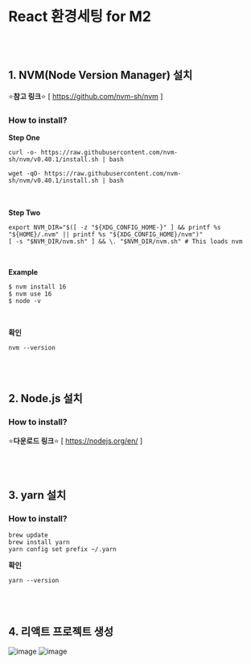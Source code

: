 # React 환경세팅 for M2
<br><br>

## **1. NVM(Node Version Manager) 설치**
⭐️**참고 링크**⭐️ [ https://github.com/nvm-sh/nvm ] 

### How to install?
**Step One** <br>
```
curl -o- https://raw.githubusercontent.com/nvm-sh/nvm/v0.40.1/install.sh | bash
```
```
wget -qO- https://raw.githubusercontent.com/nvm-sh/nvm/v0.40.1/install.sh | bash
```
<br><br>
**Step Two** <br>
```
export NVM_DIR="$([ -z "${XDG_CONFIG_HOME-}" ] && printf %s "${HOME}/.nvm" || printf %s "${XDG_CONFIG_HOME}/nvm")"
[ -s "$NVM_DIR/nvm.sh" ] && \. "$NVM_DIR/nvm.sh" # This loads nvm
```
<br>

**Example**
```
$ nvm install 16
$ nvm use 16
$ node -v
```
<br>

**확인** <br>
```
nvm --version
```

<br><br>
## **2. Node.js 설치**

### How to install?
⭐️**다운로드 링크**⭐️ [ https://nodejs.org/en/ ]


<br><br>
## **3. yarn 설치**

### How to install?
```
brew update
brew install yarn
yarn config set prefix ~/.yarn
```

**확인**
```
yarn --version
```


<br><br>
## **4. 리액트 프로젝트 생성**
![image](https://github.com/user-attachments/assets/b74a0a96-9bbd-40e7-81f6-1fc6205fb7af)
![image](https://github.com/user-attachments/assets/94f131b1-5675-4f95-92e5-29a6dd7eadae)



